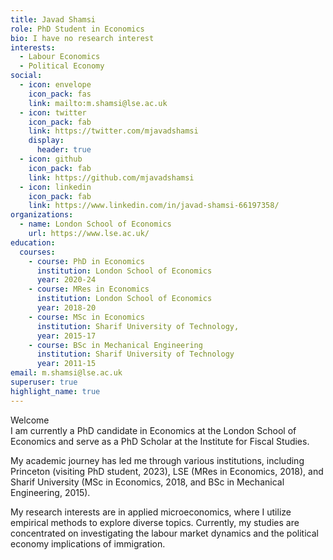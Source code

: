 ```yaml
---
title: Javad Shamsi
role: PhD Student in Economics
bio: I have no research interest
interests:
  - Labour Economics
  - Political Economy
social:
  - icon: envelope
    icon_pack: fas
    link: mailto:m.shamsi@lse.ac.uk
  - icon: twitter
    icon_pack: fab
    link: https://twitter.com/mjavadshamsi
    display:
      header: true
  - icon: github
    icon_pack: fab
    link: https://github.com/mjavadshamsi
  - icon: linkedin
    icon_pack: fab
    link: https://www.linkedin.com/in/javad-shamsi-66197358/
organizations:
  - name: London School of Economics
    url: https://www.lse.ac.uk/
education:
  courses:
    - course: PhD in Economics
      institution: London School of Economics
      year: 2020-24
    - course: MRes in Economics
      institution: London School of Economics
      year: 2018-20
    - course: MSc in Economics
      institution: Sharif University of Technology,
      year: 2015-17
    - course: BSc in Mechanical Engineering
      institution: Sharif University of Technology
      year: 2011-15
email: m.shamsi@lse.ac.uk
superuser: true
highlight_name: true
---
```

Welcome\
I am currently a PhD candidate in Economics at the London School of Economics and serve as a PhD Scholar at the Institute for Fiscal Studies. 



My academic journey has led me through various institutions, including Princeton (visiting PhD student, 2023), LSE (MRes in Economics, 2018), and Sharif University (MSc in Economics, 2018, and BSc in Mechanical Engineering, 2015). 



My research interests are in applied microeconomics, where I utilize empirical methods to explore diverse topics. Currently, my studies are concentrated on investigating the labour market dynamics and the political economy implications of immigration.